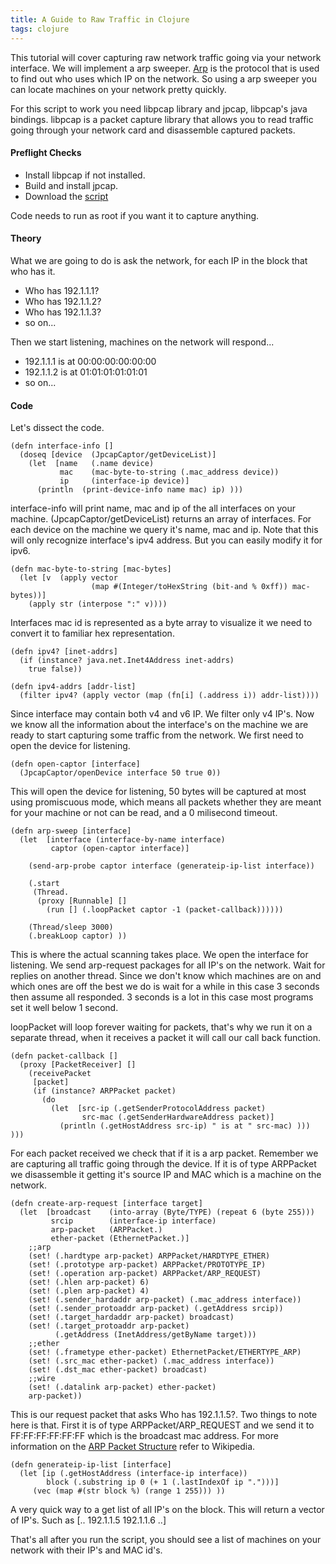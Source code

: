 ```yaml
---
title: A Guide to Raw Traffic in Clojure
tags: clojure
---
```


This tutorial will cover capturing raw network traffic going via your
network interface. We will implement a arp sweeper. 
[Arp](http://en.wikipedia.org/wiki/Address_Resolution_Protocol) is the
protocol that is used to find out who uses which IP on the network. So
using a arp sweeper you can locate machines on your network pretty
quickly.


For this script to work you need libpcap library and jpcap, libpcap's
java bindings. libpcap is a packet capture library that allows you to
read traffic going through your network card and disassemble captured
packets.


#### Preflight Checks

 - Install libpcap if not installed.
 - Build and install jpcap.
 - Download the [script](/code/clojure/arp-sweep.clj)

Code needs to run as root if you want it to capture anything.

#### Theory

What we are going to do is ask the network, for each IP in the block
that who has it.

 - Who has 192.1.1.1?
 - Who has 192.1.1.2?
 - Who has 192.1.1.3?
 - so on...

Then we start listening, machines on the network will respond...

 - 192.1.1.1 is at 00:00:00:00:00:00
 - 192.1.1.2 is at 01:01:01:01:01:01
 - so on...

#### Code

Let's dissect the code.

    (defn interface-info []
      (doseq [device  (JpcapCaptor/getDeviceList)]
        (let  [name   (.name device)
               mac    (mac-byte-to-string (.mac_address device))
               ip     (interface-ip device)]
          (println  (print-device-info name mac) ip) )))

interface-info will print name, mac and ip of the all interfaces on your
machine. (JpcapCaptor/getDeviceList) returns an array of interfaces. For
each device on the machine we query it's name, mac and ip. Note that this
will only recognize interface's ipv4 address. But you can easily modify
it for ipv6.

    (defn mac-byte-to-string [mac-bytes]
      (let [v  (apply vector 
                      (map #(Integer/toHexString (bit-and % 0xff)) mac-bytes))]
        (apply str (interpose ":" v))))

Interfaces mac id is represented as a byte array to visualize it we need
to convert it to familiar hex representation.

    (defn ipv4? [inet-addrs]
      (if (instance? java.net.Inet4Address inet-addrs)
        true false))

    (defn ipv4-addrs [addr-list]
      (filter ipv4? (apply vector (map (fn[i] (.address i)) addr-list))))

Since interface may contain both v4 and v6 IP. We filter only v4
IP's. Now we know all the information about the interface's on the
machine we are ready to start capturing some traffic from the
network. We first need to open the device for listening.

    (defn open-captor [interface]
      (JpcapCaptor/openDevice interface 50 true 0))

This will open the device for listening, 50 bytes will be captured at most
using promiscuous mode, which means all packets whether they are meant
for your machine or not can be read, and a 0 milisecond timeout.


    (defn arp-sweep [interface]
      (let  [interface (interface-by-name interface)
             captor (open-captor interface)]
        
        (send-arp-probe captor interface (generateip-ip-list interface))

        (.start 
         (Thread. 
          (proxy [Runnable] [] 
            (run [] (.loopPacket captor -1 (packet-callback))))))
    
        (Thread/sleep 3000)
        (.breakLoop captor) ))

This is where the actual scanning takes place. We open the interface for
listening. We send arp-request packages for all IP's on the
network. Wait for replies on another thread. Since we don't know which
machines are on and which ones are off the best we do is wait for a
while in this case 3 seconds then assume all responded. 3 seconds is
a lot in this case most programs set it well below 1 second.

loopPacket will loop forever waiting for packets, that's why we run it on
a separate thread, when it receives a packet it will call our call back
function.

    (defn packet-callback []
      (proxy [PacketReceiver] []
        (receivePacket
         [packet]
         (if (instance? ARPPacket packet)
           (do
             (let  [src-ip (.getSenderProtocolAddress packet)
                    src-mac (.getSenderHardwareAddress packet)] 
               (println (.getHostAddress src-ip) " is at " src-mac) )))  )))

For each packet received we check that if it is a arp packet. Remember we
are capturing all traffic going through the device. If it is of type
ARPPacket we disassemble it getting it's source IP and MAC which is a
machine on the network.

    (defn create-arp-request [interface target]
      (let  [broadcast    (into-array (Byte/TYPE) (repeat 6 (byte 255)))
             srcip        (interface-ip interface)
             arp-packet   (ARPPacket.)
             ether-packet (EthernetPacket.)]
        ;;arp
        (set! (.hardtype arp-packet) ARPPacket/HARDTYPE_ETHER)
        (set! (.prototype arp-packet) ARPPacket/PROTOTYPE_IP)
        (set! (.operation arp-packet) ARPPacket/ARP_REQUEST)
        (set! (.hlen arp-packet) 6)
        (set! (.plen arp-packet) 4)
        (set! (.sender_hardaddr arp-packet) (.mac_address interface))
        (set! (.sender_protoaddr arp-packet) (.getAddress srcip))
        (set! (.target_hardaddr arp-packet) broadcast)
        (set! (.target_protoaddr arp-packet) 
              (.getAddress (InetAddress/getByName target)))
        ;;ether
        (set! (.frametype ether-packet) EthernetPacket/ETHERTYPE_ARP)
        (set! (.src_mac ether-packet) (.mac_address interface))
        (set! (.dst_mac ether-packet) broadcast)
        ;;wire
        (set! (.datalink arp-packet) ether-packet)
        arp-packet))

This is our request packet that asks Who has 192.1.1.5?. Two things to
note here is that. First it is of type ARPPacket/ARP_REQUEST and we send
it to FF:FF:FF:FF:FF:FF which is the broadcast mac address. For more
information on the 
[ARP Packet Structure](http://en.wikipedia.org/wiki/Address_Resolution_Protocol#Packet_structure)
refer to Wikipedia.

    (defn generateip-ip-list [interface]
      (let [ip (.getHostAddress (interface-ip interface))
            block (.substring ip 0 (+ 1 (.lastIndexOf ip ".")))] 
         (vec (map #(str block %) (range 1 255))) ))

A very quick way to a get list of all IP's on the block. This will
return a vector of IP's. Such as [.. 192.1.1.5 192.1.1.6 ..]


That's all after you run the script, you should see a list of machines on
your network with their IP's and MAC id's.

